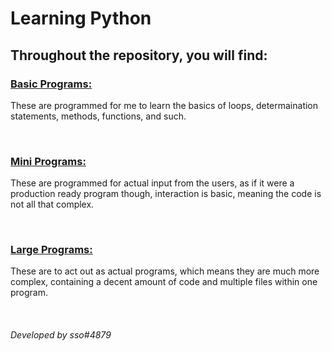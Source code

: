 
# Learning Python

## Throughout the repository, you will find:

### [Basic Programs:]("https://github.com/ssoq/learning-python")

These are programmed for me to learn the basics of loops, determaination statements, methods, functions, and such.

<br>

### [Mini Programs:]("https://github.com/ssoq/learning-python/tree/main/programs")

These are programmed for actual input from the users, as if it were a production ready program though, interaction is basic, meaning the code is not all that complex.

<br>

### [Large Programs:](""https://github.com/ssoq/learning-python/tree/main/applications")

These are to act out as actual programs, which means they are much more complex, containing a decent amount of code and multiple files within one program.

<br>

###### Developed by sso#4879